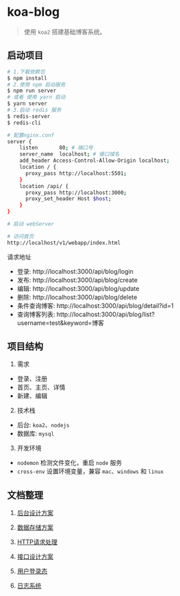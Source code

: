 # koa-blog

> 使用 `koa2` 搭建基础博客系统。

## 启动项目


```bash
# 1.下载依赖包
$ npm install
# 2.使用 npm 启动服务 
$ npm run server
# 或者 使用 yarn 启动
$ yarn server
# 3.启动 redis 服务
$ redis-server
$ redis-cli
```

```bash
# 配置nginx.conf
server {
    listen       80; # 端口号
    server_name  localhost; # 接口域名
    add_header Access-Control-Allow-Origin localhost;
    location / {
      proxy_pass http://localhost:5501;
    }
    location /api/ {
      proxy_pass http://localhost:3000;
      proxy_set_header Host $host;
    }
}
```

```bash
# 启动 webServer

# 访问首页
http://localhost/v1/webapp/index.html
```

请求地址

- 登录:  http://localhost:3000/api/blog/login
- 发布: http://localhost:3000/api/blog/create
- 编辑: http://localhost:3000/api/blog/update
- 删除: http://localhost:3000/api/blog/delete
- 条件查询博客: http://localhost:3000/api/blog/detail?id=1
- 查询博客列表:  http://localhost:3000/api/blog/list?username=test&keyword=博客

## 项目结构

1. 需求

- 登录、注册
- 首页、主页、详情
- 新建、编辑

2. 技术栈

- 后台: `koa2`、`nodejs`
- 数据库: `mysql`

3. 开发环境

- `nodemon` 检测文件变化，重启 `node` 服务
- `cross-env` 设置环境变量，兼容 `mac`、`windows` 和 `linux`

## 文档整理

1. [后台设计方案](https://github.com/yang657850144/koa-blog/blob/master/TECH-DOC.md)

2. [数据存储方案](https://github.com/yang657850144/koa-blog/blob/master/TECH-DOC.md)

3. [HTTP请求处理](https://github.com/yang657850144/koa-blog/blob/master/TECH-DOC.md)

4. [接口设计方案](https://github.com/yang657850144/koa-blog/blob/master/TECH-DOC.md)

5. [用户登录态](https://github.com/yang657850144/koa-blog/blob/master/v1/docs/03.loginstatus.md)

6. [日志系统](https://github.com/yang657850144/koa-blog/blob/master/v1/docs/04.log.md)